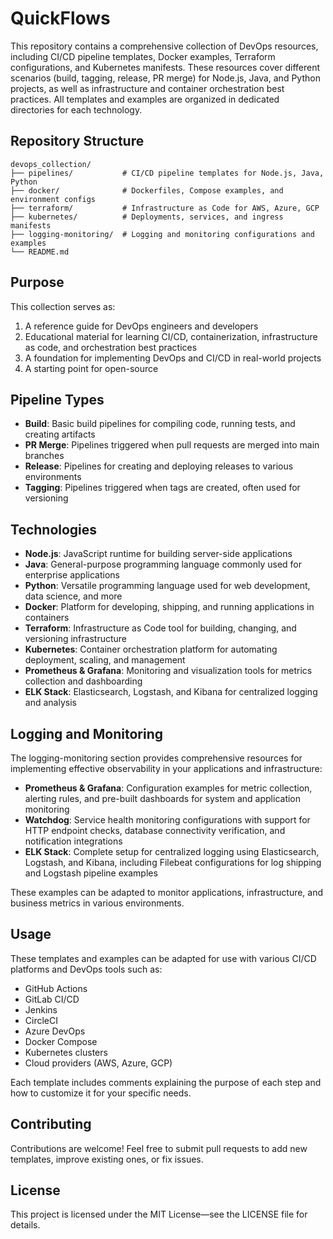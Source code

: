 # QuickFlows

This repository contains a comprehensive collection of DevOps resources, including CI/CD pipeline templates, Docker examples, Terraform configurations, and Kubernetes manifests. These resources cover different scenarios (build, tagging, release, PR merge) for Node.js, Java, and Python projects, as well as infrastructure and container orchestration best practices. All templates and examples are organized in dedicated directories for each technology.

## Repository Structure

```
devops_collection/
├── pipelines/           # CI/CD pipeline templates for Node.js, Java, Python
├── docker/              # Dockerfiles, Compose examples, and environment configs
├── terraform/           # Infrastructure as Code for AWS, Azure, GCP
├── kubernetes/          # Deployments, services, and ingress manifests
├── logging-monitoring/  # Logging and monitoring configurations and examples
└── README.md
```

## Purpose

This collection serves as:

1. A reference guide for DevOps engineers and developers
2. Educational material for learning CI/CD, containerization, infrastructure as code, and orchestration best practices
3. A foundation for implementing DevOps and CI/CD in real-world projects
4. A starting point for open-source 

## Pipeline Types

- **Build**: Basic build pipelines for compiling code, running tests, and creating artifacts
- **PR Merge**: Pipelines triggered when pull requests are merged into main branches
- **Release**: Pipelines for creating and deploying releases to various environments
- **Tagging**: Pipelines triggered when tags are created, often used for versioning

## Technologies

- **Node.js**: JavaScript runtime for building server-side applications
- **Java**: General-purpose programming language commonly used for enterprise applications
- **Python**: Versatile programming language used for web development, data science, and more
- **Docker**: Platform for developing, shipping, and running applications in containers
- **Terraform**: Infrastructure as Code tool for building, changing, and versioning infrastructure
- **Kubernetes**: Container orchestration platform for automating deployment, scaling, and management
- **Prometheus & Grafana**: Monitoring and visualization tools for metrics collection and dashboarding
- **ELK Stack**: Elasticsearch, Logstash, and Kibana for centralized logging and analysis

## Logging and Monitoring

The logging-monitoring section provides comprehensive resources for implementing effective observability in your applications and infrastructure:

- **Prometheus & Grafana**: Configuration examples for metric collection, alerting rules, and pre-built dashboards for system and application monitoring
- **Watchdog**: Service health monitoring configurations with support for HTTP endpoint checks, database connectivity verification, and notification integrations
- **ELK Stack**: Complete setup for centralized logging using Elasticsearch, Logstash, and Kibana, including Filebeat configurations for log shipping and Logstash pipeline examples

These examples can be adapted to monitor applications, infrastructure, and business metrics in various environments.

## Usage

These templates and examples can be adapted for use with various CI/CD platforms and DevOps tools such as:

- GitHub Actions
- GitLab CI/CD
- Jenkins
- CircleCI
- Azure DevOps
- Docker Compose
- Kubernetes clusters
- Cloud providers (AWS, Azure, GCP)

Each template includes comments explaining the purpose of each step and how to customize it for your specific needs.

## Contributing

Contributions are welcome! Feel free to submit pull requests to add new templates, improve existing ones, or fix issues.

## License

This project is licensed under the MIT License—see the LICENSE file for details.
